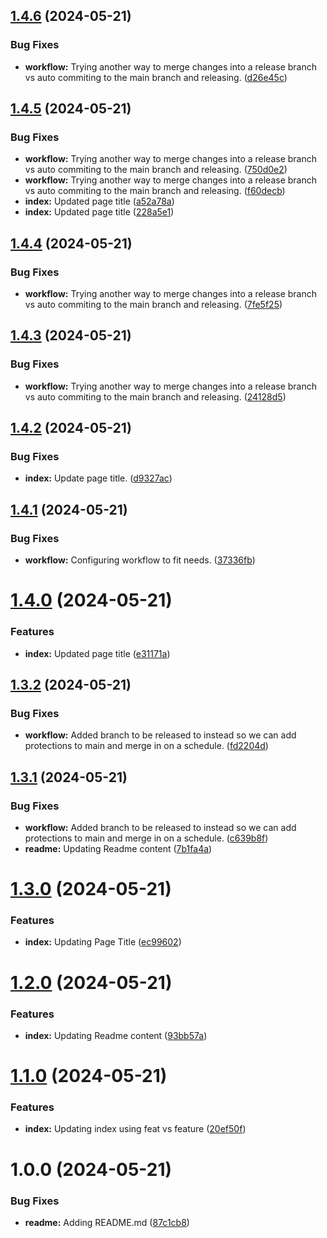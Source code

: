 ## [1.4.6](https://github.com/jaysonpotter/semantic-release-test/compare/v1.4.5...v1.4.6) (2024-05-21)


### Bug Fixes

* **workflow:** Trying another way to merge changes into a release branch vs auto commiting to the main branch and releasing. ([d26e45c](https://github.com/jaysonpotter/semantic-release-test/commit/d26e45c7655f228ca0cbef0e0cb8c210b5b2e912))

## [1.4.5](https://github.com/jaysonpotter/semantic-release-test/compare/v1.4.4...v1.4.5) (2024-05-21)


### Bug Fixes

* **workflow:** Trying another way to merge changes into a release branch vs auto commiting to the main branch and releasing. ([750d0e2](https://github.com/jaysonpotter/semantic-release-test/commit/750d0e267cdb1c421ba0df4c05bfd021536dcc0f))
* **workflow:** Trying another way to merge changes into a release branch vs auto commiting to the main branch and releasing. ([f60decb](https://github.com/jaysonpotter/semantic-release-test/commit/f60decb5a6a9b396a8abd64ccc86581696fede6f))
* **index:** Updated page title ([a52a78a](https://github.com/jaysonpotter/semantic-release-test/commit/a52a78a1681b3806036d43941e9badb214af4944))
* **index:** Updated page title ([228a5e1](https://github.com/jaysonpotter/semantic-release-test/commit/228a5e1009e6e695e0a69441807e67af7e651028))

## [1.4.4](https://github.com/jaysonpotter/semantic-release-test/compare/v1.4.3...v1.4.4) (2024-05-21)


### Bug Fixes

* **workflow:** Trying another way to merge changes into a release branch vs auto commiting to the main branch and releasing. ([7fe5f25](https://github.com/jaysonpotter/semantic-release-test/commit/7fe5f257a452fc740ef3d65e3c8b66e11b6a0ae0))

## [1.4.3](https://github.com/jaysonpotter/semantic-release-test/compare/v1.4.2...v1.4.3) (2024-05-21)


### Bug Fixes

* **workflow:** Trying another way to merge changes into a release branch vs auto commiting to the main branch and releasing. ([24128d5](https://github.com/jaysonpotter/semantic-release-test/commit/24128d5ceffa10d0da8e9ae28435643e46ab1ddf))

## [1.4.2](https://github.com/jaysonpotter/semantic-release-test/compare/v1.4.1...v1.4.2) (2024-05-21)


### Bug Fixes

* **index:** Update page title. ([d9327ac](https://github.com/jaysonpotter/semantic-release-test/commit/d9327ace3f389846c544c7d7b69a55ea374f91f5))

## [1.4.1](https://github.com/jaysonpotter/semantic-release-test/compare/v1.4.0...v1.4.1) (2024-05-21)


### Bug Fixes

* **workflow:** Configuring workflow to fit needs. ([37336fb](https://github.com/jaysonpotter/semantic-release-test/commit/37336fbabeef1403c10e4a239c2adc9adaa0e26e))

# [1.4.0](https://github.com/jaysonpotter/semantic-release-test/compare/v1.3.2...v1.4.0) (2024-05-21)


### Features

* **index:** Updated page title ([e31171a](https://github.com/jaysonpotter/semantic-release-test/commit/e31171a599c4bed9b332abf524c353002d478057))

## [1.3.2](https://github.com/jaysonpotter/semantic-release-test/compare/v1.3.1...v1.3.2) (2024-05-21)


### Bug Fixes

* **workflow:** Added branch to be released to instead so we can add protections to main and merge in on a schedule. ([fd2204d](https://github.com/jaysonpotter/semantic-release-test/commit/fd2204d757e82fb7e5a27793de5aba794d197960))

## [1.3.1](https://github.com/jaysonpotter/semantic-release-test/compare/v1.3.0...v1.3.1) (2024-05-21)


### Bug Fixes

* **workflow:** Added branch to be released to instead so we can add protections to main and merge in on a schedule. ([c639b8f](https://github.com/jaysonpotter/semantic-release-test/commit/c639b8f341f76b9031ab26ca4df79f5355b9b3e6))
* **readme:** Updating Readme content ([7b1fa4a](https://github.com/jaysonpotter/semantic-release-test/commit/7b1fa4ad8d4e33176e0b741945ad0b87ee9cb33b))

# [1.3.0](https://github.com/jaysonpotter/semantic-release-test/compare/v1.2.0...v1.3.0) (2024-05-21)


### Features

* **index:** Updating Page Title ([ec99602](https://github.com/jaysonpotter/semantic-release-test/commit/ec996027fc47afb3b9188453d8869a56c31e2232))

# [1.2.0](https://github.com/jaysonpotter/semantic-release-test/compare/v1.1.0...v1.2.0) (2024-05-21)


### Features

* **index:** Updating Readme content ([93bb57a](https://github.com/jaysonpotter/semantic-release-test/commit/93bb57ab4748482b95641341aab97a5ad495a24b))

# [1.1.0](https://github.com/jaysonpotter/semantic-release-test/compare/v1.0.0...v1.1.0) (2024-05-21)


### Features

* **index:** Updating index using feat vs feature ([20ef50f](https://github.com/jaysonpotter/semantic-release-test/commit/20ef50fed2c4aaf370d23fc3baba10d7381a647e))

# 1.0.0 (2024-05-21)


### Bug Fixes

* **readme:** Adding README.md ([87c1cb8](https://github.com/jaysonpotter/semantic-release-test/commit/87c1cb8bda2db73bbaafca75864a0435643d5db7))
